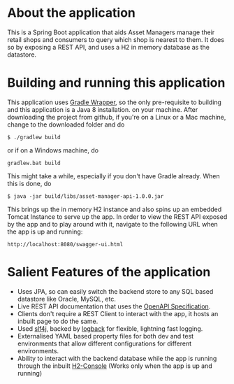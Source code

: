 # About the application
This is a Spring Boot application that aids Asset Managers manage their retail shops and consumers to query which shop
is nearest to them. It does so by exposing a REST API, and uses a H2 in memory database as the datastore.

# Building and running this application
This application uses [Gradle Wrapper](https://docs.gradle.org/current/userguide/gradle_wrapper.html), so the only pre-requisite to building and this application is a Java 8 installation.
 on your machine.
 After downloading the project from github, if you're on a Linux or a Mac machine, change to the downloaded folder and do
 ```
 $ ./gradlew build
 ```
 or if on a Windows machine, do
 ```
 gradlew.bat build
 ```
 This might take a while, especially if you don't have Gradle already. When this is done, do
 ```
 $ java -jar build/libs/asset-manager-api-1.0.0.jar
 ```
 This brings up the in memory H2 instance and also spins up an embedded Tomcat Instance to serve up the app.
 In order to view the REST API exposed by the app and to play around with it, navigate to the following URL when the app is up and running:
 ```
 http://localhost:8080/swagger-ui.html
 ```
 # Salient Features of the application
 * Uses JPA, so can easily switch the backend store to any SQL based datastore like Oracle, MySQL, etc.
 * Live REST API documentation that uses the [OpenAPI Specification](https://github.com/OAI/OpenAPI-Specification).
 * Clients don't require a REST Client to interact with the app, it hosts an inbuilt page to do the same.
 * Used [slf4j](https://www.slf4j.org), backed by [logback](https://logback.qos.ch) for flexible, lightning fast logging.
 * Externalised YAML based property files for both dev and test environments that allow different configurations for different environments.
 * Ability to interact with the backend database while the app is running through the inbuilt [H2-Console](http://localhost:8080/h2-console) (Works only when the app is up and running)

